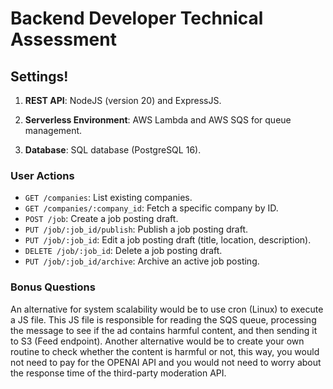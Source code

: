 # Backend Developer Technical Assessment

## Settings!

1. **REST API**: NodeJS (version 20) and ExpressJS.

2. **Serverless Environment**: AWS Lambda and AWS SQS for queue management.

3. **Database**: SQL database (PostgreSQL 16).

### User Actions

- `GET /companies`: List existing companies.
- `GET /companies/:company_id`: Fetch a specific company by ID.
- `POST /job`: Create a job posting draft.
- `PUT /job/:job_id/publish`: Publish a job posting draft.
- `PUT /job/:job_id`: Edit a job posting draft (title, location, description).
- `DELETE /job/:job_id`: Delete a job posting draft.
- `PUT /job/:job_id/archive`: Archive an active job posting.

### Bonus Questions

An alternative for system scalability would be to use cron (Linux) to execute a JS file.
This JS file is responsible for reading the SQS queue, processing the message to see if the ad contains harmful content, and then sending it to S3 (Feed endpoint).
Another alternative would be to create your own routine to check whether the content is harmful or not, this way, you would not need to pay for the OPENAI API and you would not need to worry about the response time of the third-party moderation API.
